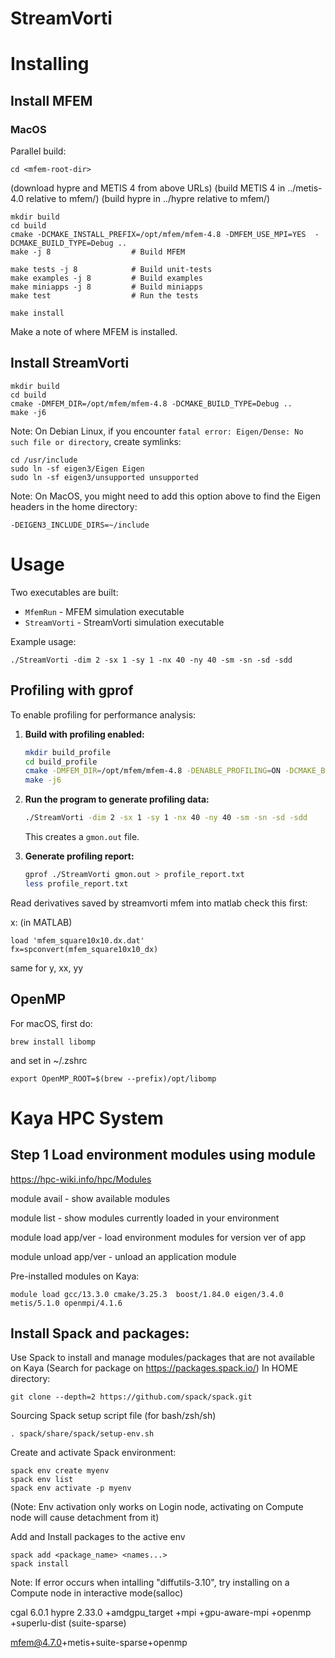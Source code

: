 # StreamVorti

# Installing

## Install MFEM

### MacOS

Parallel build:
```
cd <mfem-root-dir>
```

   (download hypre and METIS 4 from above URLs)
   (build METIS 4 in ../metis-4.0 relative to mfem/)
   (build hypre in ../hypre relative to mfem/)

```
mkdir build
cd build
cmake -DCMAKE_INSTALL_PREFIX=/opt/mfem/mfem-4.8 -DMFEM_USE_MPI=YES  -DCMAKE_BUILD_TYPE=Debug ..
make -j 8                  # Build MFEM
```

```
make tests -j 8            # Build unit-tests
make examples -j 8         # Build examples
make miniapps -j 8         # Build miniapps
make test                  # Run the tests

make install
```
Make a note of where MFEM is installed.


## Install StreamVorti

```
mkdir build
cd build
cmake -DMFEM_DIR=/opt/mfem/mfem-4.8 -DCMAKE_BUILD_TYPE=Debug ..
make -j6
```
Note: On Debian Linux, if you encounter `fatal error: Eigen/Dense: No such file or directory`, create symlinks:
```
cd /usr/include
sudo ln -sf eigen3/Eigen Eigen
sudo ln -sf eigen3/unsupported unsupported
```

Note: On MacOS, you might need to add this option above to find the Eigen headers in the home directory:
```
-DEIGEN3_INCLUDE_DIRS=~/include
```

# Usage

Two executables are built:
- `MfemRun` - MFEM simulation executable  
- `StreamVorti` - StreamVorti simulation executable

Example usage:
```
./StreamVorti -dim 2 -sx 1 -sy 1 -nx 40 -ny 40 -sm -sn -sd -sdd
```

## Profiling with gprof

To enable profiling for performance analysis:

1. **Build with profiling enabled:**
   ```bash
   mkdir build_profile
   cd build_profile
   cmake -DMFEM_DIR=/opt/mfem/mfem-4.8 -DENABLE_PROFILING=ON -DCMAKE_BUILD_TYPE=Debug ..
   make -j6
   ```

2. **Run the program to generate profiling data:**
   ```bash
   ./StreamVorti -dim 2 -sx 1 -sy 1 -nx 40 -ny 40 -sm -sn -sd -sdd
   ```
   This creates a `gmon.out` file.

3. **Generate profiling report:**
   ```bash
   gprof ./StreamVorti gmon.out > profile_report.txt
   less profile_report.txt
   ```

Read derivatives saved by streamvorti mfem into matlab
check this first:

x: (in MATLAB)
```
load 'mfem_square10x10.dx.dat'
fx=spconvert(mfem_square10x10_dx)
```
same for y, xx, yy

## OpenMP

For macOS, first do:
```
brew install libomp
```
and set in ~/.zshrc
```
export OpenMP_ROOT=$(brew --prefix)/opt/libomp
```


# Kaya HPC System

## Step 1 Load environment modules using module

https://hpc-wiki.info/hpc/Modules

module avail - show available modules

module list - show modules currently loaded in your environment

module load app/ver - load environment modules for version ver of app

module unload app/ver - unload an application module

Pre-installed modules on Kaya:
```
module load gcc/13.3.0 cmake/3.25.3  boost/1.84.0 eigen/3.4.0 metis/5.1.0 openmpi/4.1.6
```

## Install Spack and packages:
Use Spack to install and manage modules/packages that are not available on Kaya
(Search for package on https://packages.spack.io/)
In HOME directory:
```
git clone --depth=2 https://github.com/spack/spack.git
```

Sourcing Spack setup script file (for bash/zsh/sh)
```
. spack/share/spack/setup-env.sh
```

Create and activate Spack environment:
```
spack env create myenv
spack env list
spack env activate -p myenv
```
(Note: Env activation only works on Login node, activating on Compute node will cause detachment from it)

Add and Install packages to the active env
```
spack add <package_name> <names...>
spack install
```
Note: If error occurs when intalling "diffutils-3.10", try installing on a Compute node in interactive mode(salloc)

cgal 6.0.1
hypre 2.33.0 +amdgpu_target +mpi +gpu-aware-mpi +openmp +superlu-dist
(suite-sparse)

mfem@4.7.0+metis+suite-sparse+openmp

